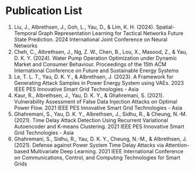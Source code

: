 # Publication List

1. Liu, J., Albrethsen, J., Goh, L., Yau, D., & Lim, K. H. (2024). Spatial-Temporal Graph Representation Learning for Tactical Networks Future State Prediction. 2024 International Joint Conference on Neural Networks
2. Cheh, C., Albrethsen, J., Ng, Z. W., Chen, B., Lou, X., Masood, Z., & Yau, D. K. Y. (2024). Water Pump Operation Optimization under Dynamic Market and Consumer Behaviour. Proceedings of the 15th ACM International Conference on Future and Sustainable Energy Systems
3. Le, T. L. T., Yau, D. K. Y., & Albrethsen, J. (2023). A Framework for Generating Attack Samples in Power Energy System using VAEs. 2023 IEEE PES Innovative Smart Grid Technologies - Asia
4. Kaur, R., Albrethsen, J., Yau, D. K. Y., & Ghahremani, S. (2021). Vulnerability Assessment of False Data Injection Attacks on Optimal Power Flow. 2021 IEEE PES Innovative Smart Grid Technologies - Asia
5. Ghahremani, S., Yau, D. K. Y., Albrethsen, J., Sidhu, R., & Cheung, N.-M. (2021). Time Delay Attack Detection Using Recurrent Variational Autoencoder and K-means Clustering. 2021 IEEE PES Innovative Smart Grid Technologies - Asia 
6. Ghahremani, S., Sidhu, R., Yau, D. K. Y., Cheung, N.-M., & Albrethsen, J. (2021). Defense against Power System Time Delay Attacks via Attention-based Multivariate Deep Learning. 2021 IEEE International Conference on Communications, Control, and Computing Technologies for Smart Grids 
